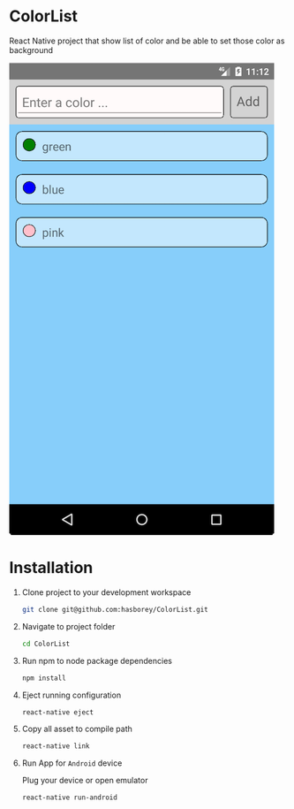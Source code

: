 # ColorList
React Native project that show list of color and be able to set those color as background

![android-color-list](assets/Screenshot/android-color-list.png "ColorList app on Android")

# Installation

1. Clone project to your development workspace

    ```bash
    git clone git@github.com:hasborey/ColorList.git
    ```

2. Navigate to project folder

    ```bash
    cd ColorList
    ```
    
3. Run npm to node package dependencies

    ```bash
    npm install
    ```

4. Eject running configuration

    ```bash
    react-native eject
    ```

5. Copy all asset to compile path

    ```bash
    react-native link
    ```

6. Run App for `Android` device

    Plug your device or open emulator

    ```bash
    react-native run-android
    ```


